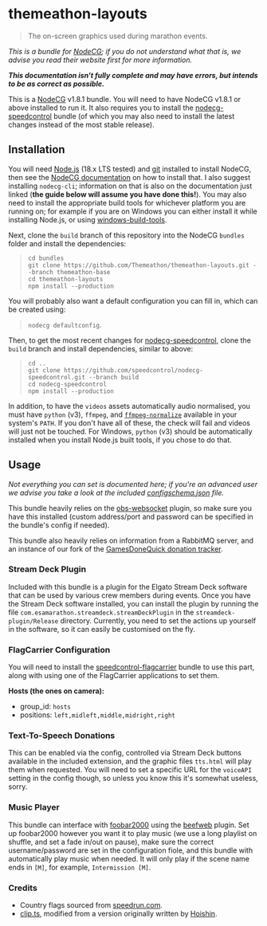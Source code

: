 # themeathon-layouts

> The on-screen graphics used during marathon events.

*This is a bundle for [NodeCG](https://nodecg.dev); if you do not understand what that is, we advise you read their website first for more information.*

***This documentation isn't fully complete and may have errors, but intends to be as correct as possible.***

This is a [NodeCG](https://nodecg.dev) v1.8.1 bundle. You will need to have NodeCG v1.8.1 or above installed to run it. It also requires you to install the [nodecg-speedcontrol](https://github.com/speedcontrol/nodecg-speedcontrol) bundle (of which you may also need to install the latest changes instead of the most stable release).

## Installation

You will need [Node.js](https://nodejs.org) (18.x LTS tested) and [git](https://git-scm.com/) installed to install NodeCG, then see the [NodeCG documentation](https://www.nodecg.dev/docs/installing) on how to install that. I also suggest installing `nodecg-cli`; information on that is also on the documentation just linked (**the guide below will assume you have done this!**). You may also need to install the appropriate build tools for whichever platform you are running on; for example if you are on Windows you can either install it while installing Node.js, or using [windows-build-tools](https://github.com/felixrieseberg/windows-build-tools).

Next, clone the `build` branch of this repository into the NodeCG `bundles` folder and install the dependencies:
> ```
> cd bundles
> git clone https://github.com/Themeathon/themeathon-layouts.git --branch themeathon-base
> cd themeathon-layouts
> npm install --production
> ```

You will probably also want a default configuration you can fill in, which can be created using:
> `nodecg defaultconfig`.

Then, to get the most recent changes for [nodecg-speedcontrol](https://github.com/speedcontrol/nodecg-speedcontrol), clone the `build` branch and install dependencies, similar to above:
> ```
> cd ..
> git clone https://github.com/speedcontrol/nodecg-speedcontrol.git --branch build
> cd nodecg-speedcontrol
> npm install --production
> ```

In addition, to have the `videos` assets automatically audio normalised, you must have `python` (v3), `ffmpeg`, and [`ffmpeg-normalize`](https://github.com/slhck/ffmpeg-normalize) available in your system's `PATH`. If you don't have all of these, the check will fail and videos will just not be touched. For Windows, `python` (v3) should be automatically installed when you install Node.js built tools, if you chose to do that.

## Usage

*Not everything you can set is documented here; if you're an advanced user we advise you take a look at the included [configschema.json](configschema.json) file.*

This bundle heavily relies on the [obs-websocket](https://github.com/Palakis/obs-websocket) plugin, so make sure you have this installed (custom address/port and password can be specified in the bundle's config if needed).

This bundle also heavily relies on information from a RabbitMQ server, and an instance of our fork of the [GamesDoneQuick donation tracker](https://github.com/esamarathon/donation-tracker).

### Stream Deck Plugin

Included with this bundle is a plugin for the Elgato Stream Deck software that can be used by various crew members during events. Once you have the Stream Deck software installed, you can install the plugin by running the file `com.esamarathon.streamdeck.streamDeckPlugin` in the `streamdeck-plugin/Release` directory. Currently, you need to set the actions up yourself in the software, so it can easily be customised on the fly.

### FlagCarrier Configuration

You will need to install the [speedcontrol-flagcarrier](https://github.com/speedcontrol/speedcontrol-flagcarrier) bundle to use this part, along with using one of the FlagCarrier applications to set them.

**Hosts (the ones on camera):**
- group_id: `hosts`
- positions: `left,midleft,middle,midright,right`

### Text-To-Speech Donations

This can be enabled via the config, controlled via Stream Deck buttons available in the included extension, and the graphic files `tts.html` will play them when requested. You will need to set a specific URL for the `voiceAPI` setting in the config though, so unless you know this it's somewhat useless, sorry.

### Music Player

This bundle can interface with [foobar2000](https://www.foobar2000.org/) using the [beefweb](https://github.com/hyperblast/beefweb) plugin. Set up foobar2000 however you want it to play music (we use a long playlist on shuffle, and set a fade in/out on pause), make sure the correct username/password are set in the configuration fiole, and this bundle with automatically play music when needed. It will only play if the scene name ends in `[M]`, for example, `Intermission [M]`.

### Credits

* Country flags sourced from [speedrun.com](https://www.speedrun.com/).
* [clip.ts](src/graphics/_misc/clip.ts), modified from a version originally written by [Hoishin](https://github.com/hoishin).
